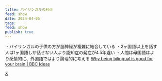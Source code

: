 ```yaml
---
title: バイリンガルの利点
feed: show
date: 2024-04-05
tags: 
feed: show
publish: true
---
```

・バイリンガルの子供の方が脳神経が複雑に結合している
・2ヶ国語以上を話す人は1ヶ国語しか話せない人より認知症の発症が4.5年遅い
・人間は母国語はより感情的に、外国語ではより論理的に考える
[Why being bilingual is good for your brain \| BBC Ideas](https://www.youtube.com/watch?v=nzHY-muy2Mw)

[X](https://twitter.com/supremeeigo/status/1735942073537503337?s=46)

